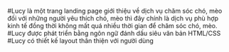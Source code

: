 #Lucy là một trang landing page giới thiệu về dịch vụ chăm sóc chó, mèo đối với những người yêu thích chó, mèo thì đây chính là dịch vụ phù hợp kinh tế đồng thời không mất quá nhiều thời gian để chăm sóc chó, mèo.
#Lucy được phát triển bằng ngôn ngữ đánh dấu siêu văn bản HTML/CSS                                              
#Lucy có thiết kế layout thân thiện với người dùng
